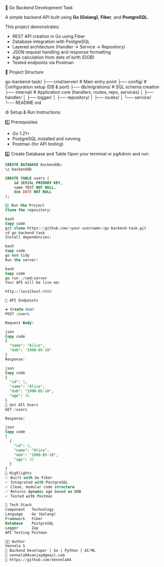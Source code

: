 🚀 Go Backend Development Task

A simple backend API built using **Go (Golang)**, **Fiber**, and **PostgreSQL**.

This project demonstrates:
- REST API creation in Go using Fiber
- Database integration with PostgreSQL
- Layered architecture (Handler → Service → Repository)
- JSON request handling and response formatting
- Age calculation from date of birth (DOB)
- Tested endpoints via Postman

🧱 Project Structure

go-backend-task/
├── cmd/server/ # Main entry point
├── config/ # Configuration setup (DB & port)
├── db/migrations/ # SQL schema creation
├── internal/ # Application core (handlers, routes, repo, services)
│ ├── handler/
│ ├── logger/
│ ├── repository/
│ ├── routes/
│ └── service/
└── README.md

⚙️ Setup & Run Instructions

1️⃣ Prerequisites
- Go 1.21+  
- PostgreSQL installed and running  
- Postman (for API testing)

2️⃣ Create Database and Table
Open your terminal or pgAdmin and run:

```sql
CREATE DATABASE backenddb;
\c backenddb

CREATE TABLE users (
    id SERIAL PRIMARY KEY,
    name TEXT NOT NULL,
    dob DATE NOT NULL
);

3️⃣ Run the Project
Clone the repository:

bash
Copy code
git clone https://github.com/<your-username>/go-backend-task.git
cd go-backend-task
Install dependencies:

bash
Copy code
go mod tidy
Run the server:

bash
Copy code
go run ./cmd/server
Your API will be live on:

http://localhost:8080

🧪 API Endpoints

➕ Create User
POST /users

Request Body:

json
Copy code
{
  "name": "Alice",
  "dob": "1990-05-10"
}
Response:

json
Copy code
{
  "id": 1,
  "name": "Alice",
  "dob": "1990-05-10",
  "age": 35
}
📄 Get All Users
GET /users

Response:

json
Copy code
[
  {
    "id": 1,
    "name": "Alice",
    "dob": "1990-05-10",
    "age": 35
  }
]
🧠 Highlights
✅ Built with Go Fiber
✅ Integrated with PostgreSQL
✅ Clean, modular code structure
✅ Returns dynamic age based on DOB
✅ Tested with Postman

🧰 Tech Stack
Component	Technology
Language	Go (Golang)
Framework	Fiber
Database	PostgreSQL
Logger	    Zap
API Testing	Postman

👩‍💻 Author
Vennela S
💼 Backend Developer | Go | Python | AI/ML
📧 vennela04sanjay@gmail.com
🔗 https://github.com/Vennela04